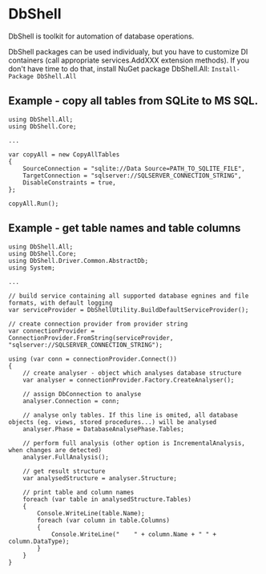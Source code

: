 # DbShell

DbShell is toolkit for automation of database operations.

DbShell packages can be used individualy, but you have to customize DI containers (call appropriate services.AddXXX extension methods).
If you don't have time to do that, install NuGet package DbShell.All: `Install-Package DbShell.All`

## Example - copy all tables from SQLite to MS SQL.

```
using DbShell.All;
using DbShell.Core;

...

var copyAll = new CopyAllTables
{
    SourceConnection = "sqlite://Data Source=PATH_TO_SQLITE_FILE",
    TargetConnection = "sqlserver://SQLSERVER_CONNECTION_STRING",
    DisableConstraints = true,
};

copyAll.Run();
```

## Example - get table names and table columns
```
using DbShell.All;
using DbShell.Core;
using DbShell.Driver.Common.AbstractDb;
using System;

...

// build service containing all supported database egnines and file formats, with default logging
var serviceProvider = DbShellUtility.BuildDefaultServiceProvider();

// create connection provider from provider string
var connectionProvider = ConnectionProvider.FromString(serviceProvider, "sqlserver://SQLSERVER_CONNECTION_STRING");

using (var conn = connectionProvider.Connect())
{
    // create analyser - object which analyses database structure
    var analyser = connectionProvider.Factory.CreateAnalyser();

    // assign DbConnection to analyse
    analyser.Connection = conn;

    // analyse only tables. If this line is omited, all database objects (eg. views, stored procedures...) will be analysed
    analyser.Phase = DatabaseAnalysePhase.Tables;

    // perform full analysis (other option is IncrementalAnalysis, when changes are detected)
    analyser.FullAnalysis();

    // get result structure
    var analysedStructure = analyser.Structure;

    // print table and column names
    foreach (var table in analysedStructure.Tables)
    {
        Console.WriteLine(table.Name);
        foreach (var column in table.Columns)
        {
            Console.WriteLine("    " + column.Name + " " + column.DataType);
        }
    }
}

```
